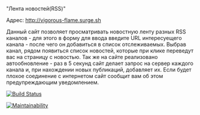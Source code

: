 "Лента новостей(RSS)"

Адрес: http://vigorous-flame.surge.sh

Данный сайт позволяет просматривать новостную ленту разных RSS каналов - для этого в форму для ввода введите URL интересуещего канала - после чего он добавиться в список отслеживаемых. Выбрав канал, рядом появиться список новостей, которые при клике переведут вас на страницу с новостью. Так же на сайте реализовано автообновление - раз в 5 секунд сайт делает запрос на сервер каждого канала и, при нахождении новых публикаций, добавляет их. Если будет плохое соединение с интернетом сайт сообщит вам об этом предупреждающим уведомлением.

[![Build Status](https://travis-ci.org/Taratonof/frontend-project-lvl3.svg?branch=master)](https://travis-ci.org/Taratonof/frontend-project-lvl3)

[![Maintainability](https://api.codeclimate.com/v1/badges/3e9f156fb2402e936220/maintainability)](https://codeclimate.com/github/Taratonof/frontend-project-lvl3/maintainability)